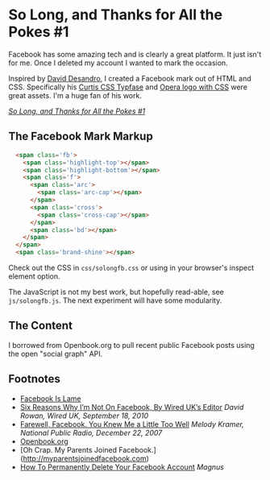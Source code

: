 # So Long, and Thanks for All the Pokes #1

Facebook has some amazing tech and is clearly a great platform. It just isn't for me.
Once I deleted my account I wanted to mark the occasion.

Inspired by [David Desandro](http://desandro.com), I created a Facebook mark out of HTML and CSS.
Specifically his [Curtis CSS Typfase](http://desandro.com/resources/curtis-css-typeface/) and 
[Opera logo with CSS](http://desandro.com/articles/opera-logo-css/) were great assets.
I'm a huge fan of his work.

[_So Long, and Thanks for All the Pokes #1_](http://shortforgilbert.com/experiments/solongfb1/)


## The Facebook Mark Markup

```html
  <span class='fb'>
    <span class='highlight-top'></span>
    <span class='highlight-bottom'></span>
    <span class='f'>
      <span class='arc'>
        <span class='arc-cap'></span>
      </span>
      <span class='cross'>
        <span class='cross-cap'></span>
      </span>
      <span class='bd'></span>
    </span>
  </span>
  <span class='brand-shine'></span>
```

Check out the CSS in `css/solongfb.css` or using in your browser's inspect element option.

The JavaScript is not my best work, but hopefully read-able, see `js/solongfb.js`. The next experiment will have some modularity.

## The Content

I borrowed from Openbook.org to pull recent public Facebook posts using the open "social graph" API.


## Footnotes

* [Facebook Is Lame](http://facebookislame.com/?sort=&amp;search=facebook)
* [Six Reasons Why I’m Not On Facebook, By Wired UK’s Editor](http://www.wired.com/epicenter/2010/09/six-reasons-why-wired-uks-editor-isnt-on-facebook) _David Rowan, Wired UK, September 18, 2010_
* [Farewell, Facebook. You Knew Me a Little Too Well](http://www.npr.org/templates/story/story.php?storyId=17551764) _Melody Kramer, National Public Radio, December 22, 2007_
* [Openbook.org](http://www.openbook.org)
* [Oh Crap. My Parents Joined Facebook.] (http://myparentsjoinedfacebook.com)
* [How To Permanently Delete Your Facebook Account](http://www.facebook.com/group.php?gid=16929680703) _Magnus_
